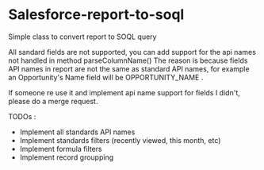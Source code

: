 # Salesforce-report-to-soql
Simple class to convert report to SOQL query


All sandard fields are not supported, you can add support for the api names not handled in method parseColumnName()
The reason is because fields API names in report are not the same as standard API names, for example an Opportunity's Name field will be OPPORTUNITY_NAME .

If someone re use it and implement api name support for fields I didn't, please do a merge request.


TODOs : 
- Implement all standards API names
- Implement standards filters (recently viewed, this month, etc)
- Implement formula filters
- Implement record groupping
